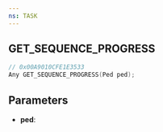 ```yaml
---
ns: TASK
---
```

## GET_SEQUENCE_PROGRESS

```c
// 0x00A9010CFE1E3533
Any GET_SEQUENCE_PROGRESS(Ped ped);
```

## Parameters
* **ped**:
